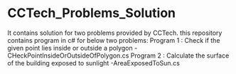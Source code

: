 # CCTech_Problems_Solution
It contains solution for two problems provided by CCTech.
this repository contains program in c# for below two problems: 
Program 1 : Check if the given point lies inside or outside a polygon -CHeckPointInsideOrOutsideOfPolygon.cs 
Program 2 : Calculate the surface of the building exposed to sunlight -AreaExposedToSun.cs
